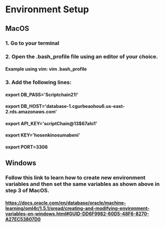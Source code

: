 # Environment Setup

## MacOS

### 1. Go to your terminal

### 2. Open the .bash_profile file using an editor of your choice. 
#### Example using vim: vim .bash_profile

### 3. Add the following lines:
#### export DB_PASS='Scriptchain21!'
#### export DB_HOST='database-1.cgurbeaohou6.us-east-2.rds.amazonaws.com'
#### export API_KEY='scriptChain@13$67ahi1'
#### export KEY='hosenkinosumabeni'
#### export PORT=3306

## Windows

### Follow this link to learn how to create new environment variables and then set the same variables as shown above in step 3 of MacOS.
#### https://docs.oracle.com/en/database/oracle/machine-learning/oml4r/1.5.1/oread/creating-and-modifying-environment-variables-on-windows.html#GUID-DD6F9982-60D5-48F6-8270-A27EC53807D0
